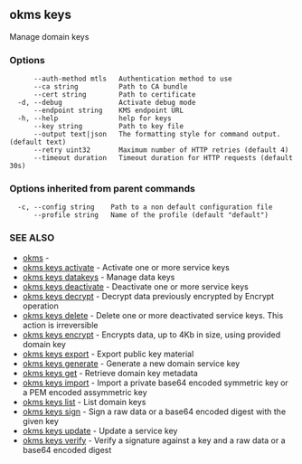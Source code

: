 ## okms keys

Manage domain keys

### Options

```
      --auth-method mtls   Authentication method to use
      --ca string          Path to CA bundle
      --cert string        Path to certificate
  -d, --debug              Activate debug mode
      --endpoint string    KMS endpoint URL
  -h, --help               help for keys
      --key string         Path to key file
      --output text|json   The formatting style for command output. (default text)
      --retry uint32       Maximum number of HTTP retries (default 4)
      --timeout duration   Timeout duration for HTTP requests (default 30s)
```

### Options inherited from parent commands

```
  -c, --config string    Path to a non default configuration file
      --profile string   Name of the profile (default "default")
```

### SEE ALSO

* [okms](okms.md)	 - 
* [okms keys activate](okms_keys_activate.md)	 - Activate one or more service keys
* [okms keys datakeys](okms_keys_datakeys.md)	 - Manage data keys
* [okms keys deactivate](okms_keys_deactivate.md)	 - Deactivate one or more service keys
* [okms keys decrypt](okms_keys_decrypt.md)	 - Decrypt data previously encrypted by Encrypt operation
* [okms keys delete](okms_keys_delete.md)	 - Delete one or more deactivated service keys. This action is irreversible
* [okms keys encrypt](okms_keys_encrypt.md)	 - Encrypts data, up to 4Kb in size, using provided domain key
* [okms keys export](okms_keys_export.md)	 - Export public key material
* [okms keys generate](okms_keys_generate.md)	 - Generate a new domain service key
* [okms keys get](okms_keys_get.md)	 - Retrieve domain key metadata
* [okms keys import](okms_keys_import.md)	 - Import a private base64 encoded symmetric key or a PEM encoded assymmetric key
* [okms keys list](okms_keys_list.md)	 - List domain keys
* [okms keys sign](okms_keys_sign.md)	 - Sign a raw data or a base64 encoded digest with the given key
* [okms keys update](okms_keys_update.md)	 - Update a service key
* [okms keys verify](okms_keys_verify.md)	 - Verify a signature against a key and a raw data or a base64 encoded digest

